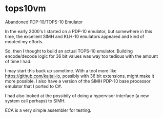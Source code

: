 # tops10vm
Abandoned PDP-10/TOPS-10 Emulator

In the early 2000's I started on a PDP-10 emulator, but somewhere in this time, the excellent SIMH and KLH-10 emulators appeared and kind of mooted my efforts.

So, then I thought to build an actual TOPS-10 emulator.   Building encode/decode logic for 36 bit values was way too tedious with the amount of time I had.

I may start this back up sometime.   With a tool more like https://github.com/kaitai-io, possibly with 36 bit extensions, might make it more possible.  I also have a version of the SIMH PDP-10 base processor emulator that I ported to C#.

I had also looked at the possibily of doing a hypervisor interface (a new system call perhaps) to SIMH.

ECA is a very simple assembler for testing.

